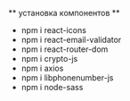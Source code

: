 ** установка компонентов **
- npm i react-icons
- npm i react-email-validator
- npm i react-router-dom
- npm i crypto-js
- npm i axios
- npm i libphonenumber-js
- npm i node-sass
